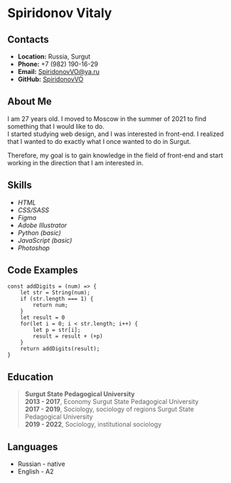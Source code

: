 # Spiridonov Vitaly
## Contacts
- **Location:** Russia, Surgut
- **Phone:** +7 (982) 190-16-29
- **Email:** SpiridonovVO@ya.ru
- **GitHub:** [SpiridonovVO](https://github.com/SpiridonovVO)
## About Me
I am 27 years old. I moved to Moscow in the summer of 2021 to find something that I would like to do.\
I started studying web design, and I was interested in front-end. I realized that I wanted to do exactly what I once wanted to do in Surgut.

Therefore, my goal is to gain knowledge in the field of front-end and start working in the direction that I am interested in.
## Skills
- *HTML*
- *CSS/SASS*
- *Figma*
- *Adobe Illustrator*
- *Python (basic)*
- *JavaScript (basic)*
- *Photoshop*
## Code Examples
```
const addDigits = (num) => {
    let str = String(num);
    if (str.length === 1) {
        return num;
    }
    let result = 0
    for(let i = 0; i < str.length; i++) {
        let p = str[i];
        result = result + (+p)
    }
    return addDigits(result);
}
```
## Education
> **Surgut State Pedagogical University**\
> __2013 - 2017__, Economy
> Surgut State Pedagogical University\
> __2017 - 2019__, Sociology, sociology of regions
> Surgut State Pedagogical University\
> __2019 - 2022__, Sociology, institutional sociology


## Languages
- Russian - native
- English - A2
